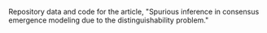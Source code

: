 Repository data and code for the article, "Spurious inference in consensus emergence modeling due to the distinguishability problem."